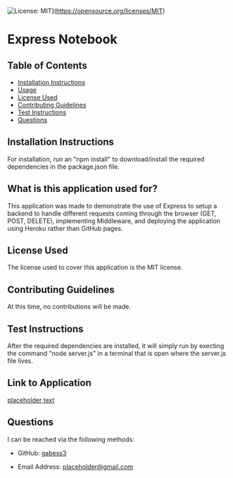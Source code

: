 
  
  ![License: MIT](https://img.shields.io/badge/License-MIT-yellow.svg)](https://opensource.org/licenses/MIT)  

  # Express Notebook



  ## Table of Contents  

  * [Installation Instructions](#installation-instructions)  
  * [Usage](#what-is-this-application-used-for)  
  * [License Used](#license-used)  
  * [Contributing Guidelines](#contributing-guidelines)  
  * [Test Instructions](#test-instructions)  
  * [Questions](#questions)  


  ## Installation Instructions   

  For installation, run an "npm install" to download/install the required dependencies in the package.json file.


  ## What is this application used for?  

  This application was made to demonstrate the use of Express to setup a backend to handle different requests coming through the browser (GET, POST, DELETE), implementing Middleware, and deploying the application using Heroku rather than GitHub pages.   


  ## License Used  

  The license used to cover this application is the MIT license.  


  ## Contributing Guidelines 

  At this time, no contributions will be made.   

  ## Test Instructions 


  After the required dependencies are installed, it will simply run by execting the command "node server.js" in a terminal that is open where the server.js file lives.   

  ## Link to Application

  [placeholder text]()

  ## Questions  

  I can be reached via the following methods:

  * GitHub: [gabess3](https://github.com/gabess3)  

  * Email Address: placeholder@gmail.com    

